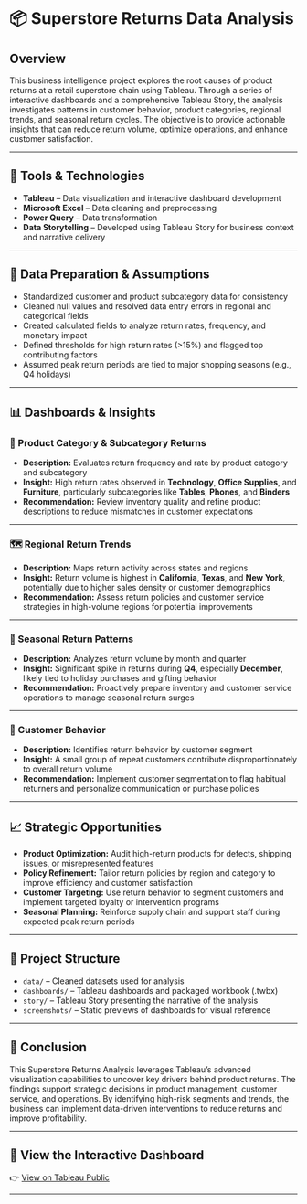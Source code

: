 # 📦 Superstore Returns Data Analysis

## Overview

This business intelligence project explores the root causes of product returns at a retail superstore chain using Tableau. Through a series of interactive dashboards and a comprehensive Tableau Story, the analysis investigates patterns in customer behavior, product categories, regional trends, and seasonal return cycles. The objective is to provide actionable insights that can reduce return volume, optimize operations, and enhance customer satisfaction.

---

## 🔧 Tools & Technologies

- **Tableau** – Data visualization and interactive dashboard development  
- **Microsoft Excel** – Data cleaning and preprocessing  
- **Power Query** – Data transformation  
- **Data Storytelling** – Developed using Tableau Story for business context and narrative delivery

---

## 📂 Data Preparation & Assumptions

- Standardized customer and product subcategory data for consistency  
- Cleaned null values and resolved data entry errors in regional and categorical fields  
- Created calculated fields to analyze return rates, frequency, and monetary impact  
- Defined thresholds for high return rates (>15%) and flagged top contributing factors  
- Assumed peak return periods are tied to major shopping seasons (e.g., Q4 holidays)

---

## 📊 Dashboards & Insights

### 🛒 Product Category & Subcategory Returns
- **Description:** Evaluates return frequency and rate by product category and subcategory  
- **Insight:** High return rates observed in **Technology**, **Office Supplies**, and **Furniture**, particularly subcategories like **Tables**, **Phones**, and **Binders**  
- **Recommendation:** Review inventory quality and refine product descriptions to reduce mismatches in customer expectations

---

### 🗺️ Regional Return Trends
- **Description:** Maps return activity across states and regions  
- **Insight:** Return volume is highest in **California**, **Texas**, and **New York**, potentially due to higher sales density or customer demographics  
- **Recommendation:** Assess return policies and customer service strategies in high-volume regions for potential improvements

---

### 📆 Seasonal Return Patterns
- **Description:** Analyzes return volume by month and quarter  
- **Insight:** Significant spike in returns during **Q4**, especially **December**, likely tied to holiday purchases and gifting behavior  
- **Recommendation:** Proactively prepare inventory and customer service operations to manage seasonal return surges

---

### 👥 Customer Behavior
- **Description:** Identifies return behavior by customer segment  
- **Insight:** A small group of repeat customers contribute disproportionately to overall return volume  
- **Recommendation:** Implement customer segmentation to flag habitual returners and personalize communication or purchase policies

---

## 📈 Strategic Opportunities

- **Product Optimization:** Audit high-return products for defects, shipping issues, or misrepresented features  
- **Policy Refinement:** Tailor return policies by region and category to improve efficiency and customer satisfaction  
- **Customer Targeting:** Use return behavior to segment customers and implement targeted loyalty or intervention programs  
- **Seasonal Planning:** Reinforce supply chain and support staff during expected peak return periods

---

## 📌 Project Structure

- `data/` – Cleaned datasets used for analysis  
- `dashboards/` – Tableau dashboards and packaged workbook (.twbx)  
- `story/` – Tableau Story presenting the narrative of the analysis  
- `screenshots/` – Static previews of dashboards for visual reference

---

## 🧠 Conclusion

This Superstore Returns Analysis leverages Tableau’s advanced visualization capabilities to uncover key drivers behind product returns. The findings support strategic decisions in product management, customer service, and operations. By identifying high-risk segments and trends, the business can implement data-driven interventions to reduce returns and improve profitability.

---

## 🔗 View the Interactive Dashboard

👉 [View on Tableau Public](https://public.tableau.com/app/profile/richard.neumann/viz/AnalysisReturnRates/ExecutiveSummary?publish=yes)


---

